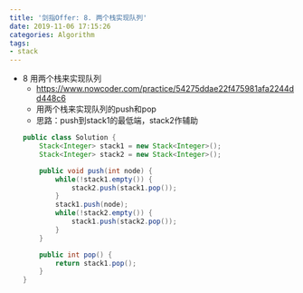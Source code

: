 ```yaml
---
title: '剑指Offer: 8. 两个栈实现队列'
date: 2019-11-06 17:15:26
categories: Algorithm
tags: 
- stack
---
```

- 8 用两个栈来实现队列
    - https://www.nowcoder.com/practice/54275ddae22f475981afa2244dd448c6
    - 用两个栈来实现队列的push和pop
    <!-- more -->
    - 思路：push到stack1的最低端，stack2作辅助
    ```java
    public class Solution {
        Stack<Integer> stack1 = new Stack<Integer>();
        Stack<Integer> stack2 = new Stack<Integer>();
    
        public void push(int node) {
            while(!stack1.empty()) {
                stack2.push(stack1.pop());
            }
            stack1.push(node);
            while(!stack2.empty()) {
                stack1.push(stack2.pop());
            }
        }
    
        public int pop() {
            return stack1.pop();
        }
    }
    ```